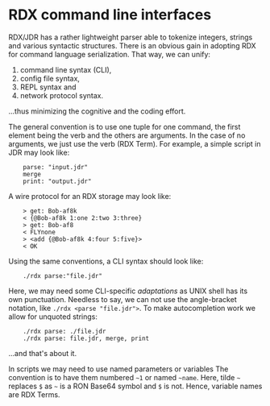 #   RDX command line interfaces

RDX/JDR has a rather lightweight parser able to tokenize integers,
strings and various syntactic structures. There is an obvious 
gain in adopting RDX for command language serialization. 
That way, we can unify:

 1. command line syntax (CLI), 
 2. config file syntax, 
 3. REPL syntax and 
 4. network protocol syntax.

...thus minimizing the cognitive and the coding effort.


The general convention is to use one tuple for one command,
the first element being the verb and the others are arguments.
In the case of no arguments, we just use the verb (RDX Term).
For example, a simple script in JDR may look like:
````
    parse: "input.jdr"
    merge
    print: "output.jdr"
````
A wire protocol for an RDX storage may look like:
````
    > get: Bob-af8k
    < {@Bob-af8k 1:one 2:two 3:three}
    > get: Bob-af8
    < FLYnone
    > <add {@Bob-af8k 4:four 5:five}>
    < OK
````

Using the same conventions, a CLI syntax should look like:
````
    ./rdx parse:"file.jdr"
````
Here, we may need some CLI-specific *adaptations* as UNIX shell
has its own punctuation. Needless to say, we can not use the 
angle-bracket notation, like `./rdx <parse "file.jdr">`.
To make autocompletion work we allow for unquoted strings:
````
    ./rdx parse: ./file.jdr
    ./rdx parse: file.jdr, merge, print
````
...and that's about it.

In scripts we may need to use named parameters or variables
The convention is to have them numbered `~1` or named `~name`.
Here, tilde `~` replaces `$` as `~` is a RON Base64 symbol
and `$` is not. Hence, variable names are RDX Terms.

